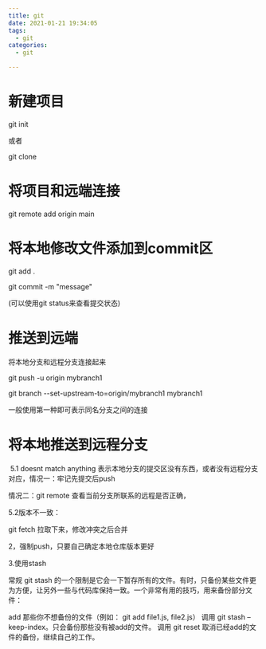 ```yaml
---
title: git
date: 2021-01-21 19:34:05
tags:
  - git
categories:
  - git

---
```




# 新建项目

git init

或者

git clone

# 将项目和远端连接

git remote add origin main

# 将本地修改文件添加到commit区

git add .

git commit -m "message"

(可以使用git status来查看提交状态)

# 推送到远端

将本地分支和远程分支连接起来

git push -u origin mybranch1 

git branch --set-upstream-to=origin/mybranch1 mybranch1

一般使用第一种即可表示同名分支之间的连接

# 将本地推送到远程分支

​    5.1 doesnt match anything 表示本地分支的提交区没有东西，或者没有远程分支对应，情况一：牢记先提交后push

情况二：git remote 查看当前分支所联系的远程是否正确，

  5.2版本不一致：

   git fetch 拉取下来，修改冲突之后合并

2，强制push，只要自己确定本地仓库版本更好

3.使用stash

常规 git stash 的一个限制是它会一下暂存所有的文件。有时，只备份某些文件更为方便，让另外一些与代码库保持一致。一个非常有用的技巧，用来备份部分文件：

add 那些你不想备份的文件（例如： git add file1.js, file2.js）
调用 git stash –keep-index。只会备份那些没有被add的文件。
调用 git reset 取消已经add的文件的备份，继续自己的工作。



